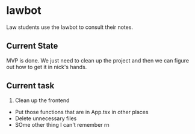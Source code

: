 # lawbot

Law students use the lawbot to consult their notes. 

## Current State

MVP is done. We just need to clean up the project and then we can figure out how to get it in nick's hands.

## Current task

1. Clean up the frontend
- Put those functions that are in App.tsx in other places
- Delete unnecessary files
- SOme other thing I can't remember rn
